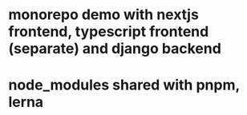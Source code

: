 # monorepo demo with nextjs frontend, typescript frontend (separate) and django backend
# node_modules shared with pnpm, lerna
